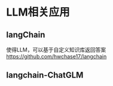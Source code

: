 # LLM相关应用



## langChain

使得LLM，可以基于自定义知识库返回答案
https://github.com/hwchase17/langchain

## langchain-ChatGLM